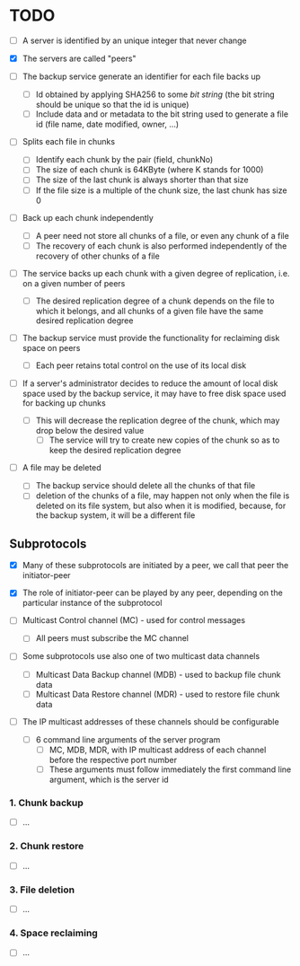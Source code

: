 # TODO

  * [ ] A server is identified by an unique integer that never change
  
  * [x] The servers are called "peers"

  * [ ] The backup service generate an identifier for each file backs up
      * [ ] Id obtained by applying SHA256 to some *bit string* (the bit string should be unique so that the id is unique)
      * [ ] Include data and or metadata to the bit string used to generate a file id (file name, date modified, owner, ...)

  * [ ] Splits each file in chunks
      * [ ] Identify each chunk by the pair (field, chunkNo)
      * [ ] The size of each chunk is 64KByte (where K stands for 1000)
      * [ ] The size of the last chunk is always shorter than that size
      * [ ] If the file size is a multiple of the chunk size, the last chunk has size 0

  * [ ] Back up each chunk independently
      * [ ] A peer need not store all chunks of a file, or even any chunk of a file
      * [ ] The recovery of each chunk is also performed independently of the recovery of other chunks of a file

  * [ ] The service backs up each chunk with a given degree of replication, i.e. on a given number of peers
      * [ ] The desired replication degree of a chunk depends on the file to which it belongs, and all chunks of a given file have the same desired replication degree
      
  * [ ]  The backup service must provide the functionality for reclaiming disk space on peers
      * [ ] Each peer retains total control on the use of its local disk
  
  * [ ] If a server's administrator decides to reduce the amount of local disk space used by the backup service, it may have to free disk space used for backing up chunks
      * [ ] This will decrease the replication degree of the chunk, which may drop below the desired value
          * [ ] The service will try to create new copies of the chunk so as to keep the desired replication degree

  * [ ] A file may be deleted
      * [ ] The backup service should delete all the chunks of that file
      * [ ] deletion of the chunks of a file, may happen not only when the file is deleted on its file system, but also when it is modified, because, for the backup system, it will be a different file

## Subprotocols

  * [x] Many of these subprotocols are initiated by a peer, we call that peer the initiator-peer
  
  * [x] The role of initiator-peer can be played by any peer, depending on the particular instance of the subprotocol
  
  * [ ] Multicast Control channel (MC) - used for control messages
      * [ ] All peers must subscribe the MC channel
  
  * [ ] Some subprotocols use also one of two multicast data channels
      * [ ] Multicast Data Backup channel (MDB) - used to backup file chunk data
      * [ ] Multicast Data Restore channel (MDR) - used to restore file chunk data

  * [ ] The IP multicast addresses of these channels should be configurable
      * [ ] 6 command line arguments of the server program
          * [ ] MC, MDB, MDR, with IP multicast address of each channel before the respective port number
          * [ ] These arguments must follow immediately the first command line argument, which is the server id

### 1. Chunk backup

  * [ ] ...

### 2. Chunk restore

  * [ ] ...

### 3. File deletion

  * [ ] ...

### 4. Space reclaiming

  * [ ] ...
